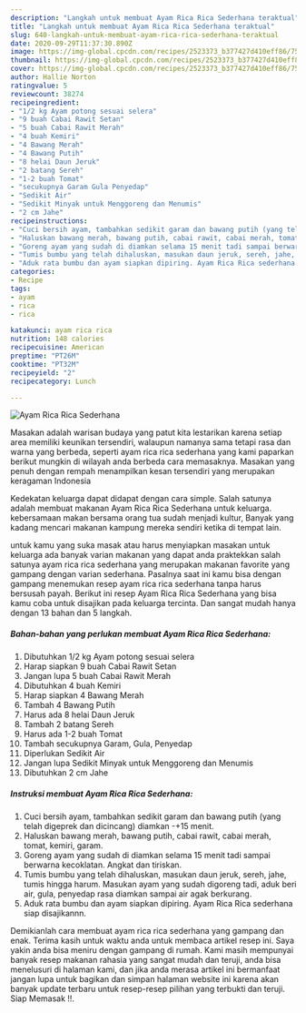 ```yaml
---
description: "Langkah untuk membuat Ayam Rica Rica Sederhana teraktual"
title: "Langkah untuk membuat Ayam Rica Rica Sederhana teraktual"
slug: 640-langkah-untuk-membuat-ayam-rica-rica-sederhana-teraktual
date: 2020-09-29T11:37:30.890Z
image: https://img-global.cpcdn.com/recipes/2523373_b377427d410eff86/751x532cq70/ayam-rica-rica-sederhana-foto-resep-utama.jpg
thumbnail: https://img-global.cpcdn.com/recipes/2523373_b377427d410eff86/751x532cq70/ayam-rica-rica-sederhana-foto-resep-utama.jpg
cover: https://img-global.cpcdn.com/recipes/2523373_b377427d410eff86/751x532cq70/ayam-rica-rica-sederhana-foto-resep-utama.jpg
author: Hallie Norton
ratingvalue: 5
reviewcount: 38274
recipeingredient:
- "1/2 kg Ayam potong sesuai selera"
- "9 buah Cabai Rawit Setan"
- "5 buah Cabai Rawit Merah"
- "4 buah Kemiri"
- "4 Bawang Merah"
- "4 Bawang Putih"
- "8 helai Daun Jeruk"
- "2 batang Sereh"
- "1-2 buah Tomat"
- "secukupnya Garam Gula Penyedap"
- "Sedikit Air"
- "Sedikit Minyak untuk Menggoreng dan Menumis"
- "2 cm Jahe"
recipeinstructions:
- "Cuci bersih ayam, tambahkan sedikit garam dan bawang putih (yang telah digeprek dan dicincang) diamkan -+15 menit."
- "Haluskan bawang merah, bawang putih, cabai rawit, cabai merah, tomat, kemiri, garam."
- "Goreng ayam yang sudah di diamkan selama 15 menit tadi sampai berwarna kecoklatan. Angkat dan tiriskan."
- "Tumis bumbu yang telah dihaluskan, masukan daun jeruk, sereh, jahe, tumis hingga harum. Masukan ayam yang sudah digoreng tadi, aduk beri air, gula, penyedap rasa diamkan sampai air agak berkurang."
- "Aduk rata bumbu dan ayam siapkan dipiring. Ayam Rica Rica sederhana siap disajikannn."
categories:
- Recipe
tags:
- ayam
- rica
- rica

katakunci: ayam rica rica 
nutrition: 148 calories
recipecuisine: American
preptime: "PT26M"
cooktime: "PT32M"
recipeyield: "2"
recipecategory: Lunch

---
```



![Ayam Rica Rica Sederhana](https://img-global.cpcdn.com/recipes/2523373_b377427d410eff86/751x532cq70/ayam-rica-rica-sederhana-foto-resep-utama.jpg)

Masakan adalah warisan budaya yang patut kita lestarikan karena setiap area memiliki keunikan tersendiri, walaupun namanya sama tetapi rasa dan warna yang berbeda, seperti ayam rica rica sederhana yang kami paparkan berikut mungkin di wilayah anda berbeda cara memasaknya. Masakan yang penuh dengan rempah menampilkan kesan tersendiri yang merupakan keragaman Indonesia



Kedekatan keluarga dapat didapat dengan cara simple. Salah satunya adalah membuat makanan Ayam Rica Rica Sederhana untuk keluarga. kebersamaan makan bersama orang tua sudah menjadi kultur, Banyak yang kadang mencari makanan kampung mereka sendiri ketika di tempat lain.

untuk kamu yang suka masak atau harus menyiapkan masakan untuk keluarga ada banyak varian makanan yang dapat anda praktekkan salah satunya ayam rica rica sederhana yang merupakan makanan favorite yang gampang dengan varian sederhana. Pasalnya saat ini kamu bisa dengan gampang menemukan resep ayam rica rica sederhana tanpa harus bersusah payah.
Berikut ini resep Ayam Rica Rica Sederhana yang bisa kamu coba untuk disajikan pada keluarga tercinta. Dan sangat mudah hanya dengan 13 bahan dan 5 langkah.


<!--inarticleads1-->

##### Bahan-bahan yang perlukan membuat Ayam Rica Rica Sederhana:

1. Dibutuhkan 1/2 kg Ayam potong sesuai selera
1. Harap siapkan 9 buah Cabai Rawit Setan
1. Jangan lupa 5 buah Cabai Rawit Merah
1. Dibutuhkan 4 buah Kemiri
1. Harap siapkan 4 Bawang Merah
1. Tambah 4 Bawang Putih
1. Harus ada 8 helai Daun Jeruk
1. Tambah 2 batang Sereh
1. Harus ada 1-2 buah Tomat
1. Tambah secukupnya Garam, Gula, Penyedap
1. Diperlukan Sedikit Air
1. Jangan lupa Sedikit Minyak untuk Menggoreng dan Menumis
1. Dibutuhkan 2 cm Jahe




<!--inarticleads2-->

##### Instruksi membuat  Ayam Rica Rica Sederhana:

1. Cuci bersih ayam, tambahkan sedikit garam dan bawang putih (yang telah digeprek dan dicincang) diamkan -+15 menit.
1. Haluskan bawang merah, bawang putih, cabai rawit, cabai merah, tomat, kemiri, garam.
1. Goreng ayam yang sudah di diamkan selama 15 menit tadi sampai berwarna kecoklatan. Angkat dan tiriskan.
1. Tumis bumbu yang telah dihaluskan, masukan daun jeruk, sereh, jahe, tumis hingga harum. Masukan ayam yang sudah digoreng tadi, aduk beri air, gula, penyedap rasa diamkan sampai air agak berkurang.
1. Aduk rata bumbu dan ayam siapkan dipiring. Ayam Rica Rica sederhana siap disajikannn.




Demikianlah cara membuat ayam rica rica sederhana yang gampang dan enak. Terima kasih untuk waktu anda untuk membaca artikel resep ini. Saya yakin anda bisa meniru dengan gampang di rumah. Kami masih mempunyai banyak resep makanan rahasia yang sangat mudah dan teruji, anda bisa menelusuri di halaman kami, dan jika anda merasa artikel ini bermanfaat jangan lupa untuk bagikan dan simpan halaman website ini karena akan banyak update terbaru untuk resep-resep pilihan yang terbukti dan teruji. Siap Memasak !!. 
